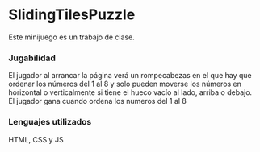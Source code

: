 # SlidingTilesPuzzle

Este minijuego es un trabajo de clase. <br>

### Jugabilidad
El jugador al arrancar la página verá un rompecabezas en el que hay que ordenar los números del 1 al 8 y 
solo pueden moverse los números en horizontal o verticalmente si tiene el hueco vacío al lado, arriba o debajo.
<br>
El jugador gana cuando ordena los numeros del 1 al 8
### Lenguajes utilizados
HTML, CSS y JS
